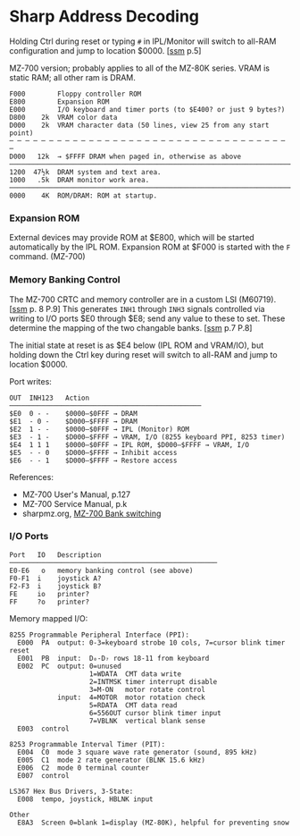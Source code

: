 Sharp Address Decoding
======================

Holding Ctrl during reset or typing `#` in IPL/Monitor will switch to
all-RAM configuration and jump to location $0000. [[ssm] p.5]

MZ-700 version; probably applies to all of the MZ-80K series.
VRAM is static RAM; all other ram is DRAM.


    F000        Floppy controller ROM
    E800        Expansion ROM
    E000        I/O keyboard and timer ports (to $E400? or just 9 bytes?)
    D800    2k  VRAM color data
    D000    2k  VRAM character data (50 lines, view 25 from any start point)
    ─ ─ ─ ─ ─ ─ ─ ─ ─ ─ ─ ─ ─ ─ ─ ─ ─ ─ ─ ─ ─ ─ ─ ─ ─ ─ ─ ─ ─ ─ ─ ─ ─ ─ ─ ─
    D000   12k  → $FFFF DRAM when paged in, otherwise as above
    ───────────────────────────────────────────────────────────────────────
    1200  47½k  DRAM system and text area.
    1000   .5k  DRAM monitor work area.
    ───────────────────────────────────────────────────────────────────────
    0000    4K  ROM/DRAM: ROM at startup.

### Expansion ROM

External devices may provide ROM at $E800, which will be started
automatically by the IPL ROM. Expansion ROM at $F000 is started with the
`F` command. (MZ-700)

### Memory Banking Control

The MZ-700 CRTC and memory controller are in a custom LSI (M60719). [[ssm]
p. 8 P.9] This generates `INH1` through `INH3` signals controlled via
writing to I/O ports $E0 through $E8; send any value to these to set.
These determine the mapping of the two changable banks. [[ssm] p.7 P.8]

The initial state at reset is as $E4 below (IPL ROM and VRAM/IO), but
holding down the Ctrl key during reset will switch to all-RAM and jump to
location $0000.

Port writes:

    OUT  INH123   Action
    ────────────────────────────────────────────────
    $E0  0 - -    $0000–$0FFF → DRAM
    $E1  - 0 -    $D000–$FFFF → DRAM
    $E2  1 - -    $0000–$0FFF → IPL (Monitor) ROM
    $E3  - 1 -    $D000–$FFFF → VRAM, I/O (8255 keyboard PPI, 8253 timer)
    $E4  1 1 1    $0000–$0FFF → IPL ROM, $D000–$FFFF → VRAM, I/O
    $E5  - - 0    $D000–$FFFF → Inhibit access
    $E6  - - 1    $D000–$FFFF → Restore access

References:
- MZ-700 User's Manual, p.127
- MZ-700 Service Manual, p.k
- sharpmz.org, [MZ-700 Bank switching][so-700banksw]

### I/O Ports

    Port   IO   Description
    ────────────────────────────────────────────────────
    E0-E6   o   memory banking control (see above)
    F0-F1  i    joystick A?
    F2-F3  i    joystick B?
    FE     io   printer?
    FF     ?o   printer?

Memory mapped I/O:

    8255 Programmable Peripheral Interface (PPI):
      E000  PA  output: 0-3=keyboard strobe 10 cols, 7=cursor blink timer reset
      E001  PB  input:  D₀-D₇ rows 18-11 from keyboard
      E002  PC  output: 0=unused
                        1=WDATA  CMT data write
                        2=INTMSK timer interrupt disable
                        3=M-ON   motor rotate control
                input:  4=MOTOR  motor rotation check
                        5=RDATA  CMT data read
                        6=556OUT cursor blink timer input
                        7=VBLNK  vertical blank sense
      E003  control

    8253 Programmable Interval Timer (PIT):
      E004  C0  mode 3 square wave rate generator (sound, 895 kHz)
      E005  C1  mode 2 rate generator (BLNK 15.6 kHz)
      E006  C2  mode 0 terminal counter
      E007  control

    LS367 Hex Bus Drivers, 3-State:
      E008  tempo, joystick, HBLNK input

    Other
      E8A3  Screen 0=blank 1=display (MZ-80K), helpful for preventing snow



<!-------------------------------------------------------------------->
[som 127]: https://archive.org/details/sharpmz700ownersmanual/page/n128/mode/1up?view=theater
[ssm]: https://archive.org/details/sharpmz700servicemanual/page/n7/mode/1up?view=theater
[so-700banksw]: https://original.sharpmz.org/mz-700/coremain.htm#banksw
